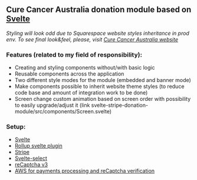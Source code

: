 ## Cure Cancer Australia donation module based on [Svelte](https://svelte.dev/)
*Styling will look odd due to Squarespace website styles inheritance in prod env. To see final look&feel, please, visit [Cure Cancer Australia website](https://curecancer.com.au)*

### Features (related to my field of responsibility):
- Creating and styling components without/with basic logic
- Reusable components across the application
- Two different style modes for the module (embedded and banner mode)
- Make components possible to inherit website theme styles (to reduce code base and amount of integration work to be done)
- Screen change custom animation based on screen order with possibility to easily upgrade/adjust it (link svelte-stripe-donation-module/src/components/Screen.svelte)

### Setup:
- [Svelte](https://svelte.dev/)
- [Rollup svelte plugin](https://www.npmjs.com/package/rollup-plugin-svelte)
- [Stripe](https://stripe.com/)
- [Svelte-select](https://github.com/rob-balfre/svelte-select)
- [reCaptcha v3](https://developers.google.com/recaptcha/docs/v3)
- [AWS for payments processing and reCaptcha verification](https://aws.amazon.com/lambda/)
